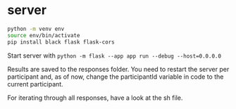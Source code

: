 # server

```bash
python -m venv env
source env/bin/activate
pip install black flask flask-cors
```

Start server with `python -m flask --app app run --debug --host=0.0.0.0`

Results are saved to the responses folder. You need to restart the server per participant and, as of now, change the participantId variable in code to the current participant.

For iterating through all responses, have a look at the sh file.
